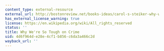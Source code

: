 ```yaml
---
content_type: external-resource
external_url: http://bostonreview.net/books-ideas/carol-s-steiker-why-we%E2%80%99re-so-tough-crime
has_external_license_warning: true
license: https://en.wikipedia.org/wiki/All_rights_reserved
status: ''
title: Why We're So Tough on Crime
uid: 4d6f964d-e28e-4cf1-b856-c6da3a466c2d
wayback_url: ''
---
```

